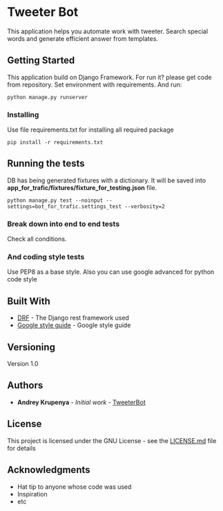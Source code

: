 # Tweeter Bot

This application helps you automate work with tweeter.
Search special words and generate efficient answer from templates.

## Getting Started

This application build on Django Framework.
For run it? please get code from repository. Set environment with requirements.
And run: 
```
python manage.py runserver
```

### Installing

Use file requirements.txt for installing all required package

```
pip install -r requirements.txt
```

## Running the tests

DB has being generated fixtures with a dictionary. 
It will be saved into **app_for_trafic/fixtures/fixture_for_testing.json** file.

```
python manage.py test --noinput --settings=bot_for_trafic.settings_test --verbosity=2
```

### Break down into end to end tests

Check all conditions.

### And coding style tests

Use PEP8 as a base style. 
Also you can use google advanced for python code style

## Built With

* [DRF](https://www.django-rest-framework.org/) - The Django rest framework used
* [Google style guide](https://google.github.io/styleguide/pyguide.html) - Google style guide


## Versioning

Version 1.0

## Authors

* **Andrey Krupenya** - *Initial work* - [TweeterBot](https://github.com/andrey-krupenya/twitter-bot)

## License

This project is licensed under the GNU License - see the [LICENSE.md](LICENSE.md) file for details

## Acknowledgments

* Hat tip to anyone whose code was used
* Inspiration
* etc
